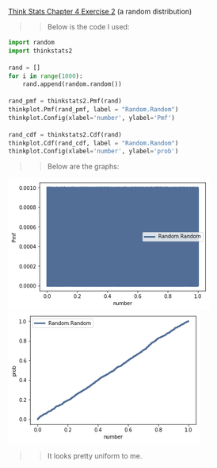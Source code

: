 [Think Stats Chapter 4 Exercise 2](http://greenteapress.com/thinkstats2/html/thinkstats2005.html#toc41) (a random distribution)

>> Below is the code I used:
```python
import random
import thinkstats2

rand = []
for i in range(1000):
    rand.append(random.random())

rand_pmf = thinkstats2.Pmf(rand)
thinkplot.Pmf(rand_pmf, label = "Random.Random")
thinkplot.Config(xlabel='number', ylabel='Pmf')

rand_cdf = thinkstats2.Cdf(rand)
thinkplot.Cdf(rand_cdf, label = "Random.Random")
thinkplot.Config(xlabel='number', ylabel='prob')
```
>> Below are the graphs:

![Actual pmf](../img/rand_pmf.png?raw=true )
![Biased pmf](../img/rand_cdf.png?raw=true )

>> It looks pretty uniform to me.
